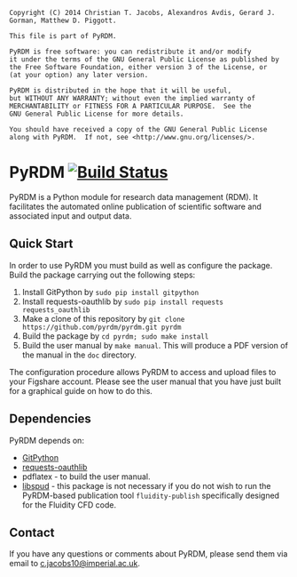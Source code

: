     Copyright (C) 2014 Christian T. Jacobs, Alexandros Avdis, Gerard J. Gorman, Matthew D. Piggott.

    This file is part of PyRDM.

    PyRDM is free software: you can redistribute it and/or modify
    it under the terms of the GNU General Public License as published by
    the Free Software Foundation, either version 3 of the License, or
    (at your option) any later version.

    PyRDM is distributed in the hope that it will be useful,
    but WITHOUT ANY WARRANTY; without even the implied warranty of
    MERCHANTABILITY or FITNESS FOR A PARTICULAR PURPOSE.  See the
    GNU General Public License for more details.

    You should have received a copy of the GNU General Public License
    along with PyRDM.  If not, see <http://www.gnu.org/licenses/>.

PyRDM [![Build Status](https://travis-ci.org/pyrdm/pyrdm.svg?branch=master)](https://travis-ci.org/pyrdm/pyrdm)
=====

PyRDM is a Python module for research data management (RDM). It facilitates the automated online publication of scientific software and associated input and output data.

Quick Start
-----------

In order to use PyRDM you must build as well as configure the package. Build the package carrying out the following steps:

1. Install GitPython by `sudo pip install gitpython`
2. Install requests-oauthlib by `sudo pip install requests requests_oauthlib`
3. Make a clone of this repository by `git clone https://github.com/pyrdm/pyrdm.git pyrdm`
4. Build the package by `cd pyrdm; sudo make install`
5. Build the user manual by `make manual`. This will produce a PDF version of the manual in the `doc` directory.

The configuration procedure allows PyRDM to access and upload files to your Figshare account. Please see the user manual that you have just built for a graphical guide on how to do this.

Dependencies
------------

PyRDM depends on:

* [GitPython](https://pypi.python.org/pypi/GitPython/)
* [requests-oauthlib](https://github.com/requests/requests-oauthlib)
* pdflatex - to build the user manual.
* [libspud](https://launchpad.net/spud) - this package is not necessary if you do not wish to run the PyRDM-based publication tool `fluidity-publish` specifically designed for the Fluidity CFD code.

Contact
-------

If you have any questions or comments about PyRDM, please send them via email to <c.jacobs10@imperial.ac.uk>.
